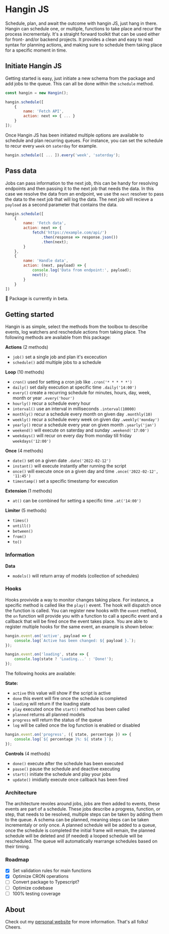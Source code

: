 # Hangin JS

Schedule, plan, and await the outcome with hangin JS, just hang in there. Hangin can schedule one, or multiple, functions to take place and recur the process incrementaly. It's a straight forward toolkit that can be used either for front- and/or backend projects. It provides a clean and easy to read syntax for planning actions, and making sure to schedule them taking place for a specific moment in time.

## Initiate Hangin JS

Getting started is easy, just initiate a new schema from the package and add jobs to the queue. This can all be done within the `schedule` method. 

```javascript
const hangin = new Hangin();

hangin.schedule([
    {
        name: 'Fetch API',
        action: next => { ... }
    }
]);
```

Once Hangin JS has been initiated multiple options are available to schedule and plan recurring queues. For instance, you can set the schedule to recur every `week` on `saterday` for example.

```javascript
hangin.schedule([ ... ]).every('week', 'saterday');
```

## Pass data

Jobs can pass information to the next job, this can be handy for resolving endpoints and then passing it to the next job that needs the data. In this case we resolve the data from an endpoint, we use the `next` resolver to pass the data to the next job that will log the data. The next job will recieve a `payload` as a second parameter that contains the data. 

```javascript
hangin.schedule([
    {
        name: 'Fetch data', 
        action: next => { 
            fetch('https://example.com/api/')
                .then(response => response.json())
                .then(next);
        } 
    },
    {
        name: 'Handle data',
        action: (next, payload) => {
            console.log('Data from endpoint:', payload);
            next();
        }
    }
]) 
```

🚧 Package is currently in beta.

## Getting started

Hangin is as simple, select the methods from the toolbox to describe events, log watchers and reschedule actions from taking place. The following methods are available from this package:

**Actions** (2 methods)

*  `job()` set a single job and plan it's excecution
*  `schedule()` add multiple jobs to a schedule

**Loop** (10 methods)

* `cron()` used for setting a cron job like `.cron('* * * * *')`
* `daily()` set daily execution at specific time `.daily('14:00')`
* `every()` create a recurring schedule for minutes, hours, day, week, month or year `.every('hour')`
* `hourly()` recur a schedule every hour
* `interval()` use an interval in milliseconds `.interval(10000)`
* `monthly()` recur a schedule every month on given day `.monthly(10)`
* `weekly()` recur a schedule every week on given day `.weekly('monday')`
* `yearly()` recur a schedule every year on given month `.yearly('jan')`
* `weekend()` will execute on saterday and sunday `.weekend('17:00')`
* `weekdays()` will recur on every day from monday till friday `weekdays('12:00')`

**Once** (4 methods)

* `date()` set on a given date `.date('2022-02-12')`
* `instant()` will execute instantly after running the script
* `once()` will execute once on a given day and time `.once('2022-02-12', '11:45')`
* `timestamp()` set a specific timestamp for execution

**Extension** (1 methods)

* `at()` can be combined for setting a specific time `.at('14:00')`

**Limiter** (5 methods)

* `times()`
* `untill()`
* `between()`
* `from()`
* `to()`

### Information

**Data**

* `models()` will return array of models (collection of schedules)

### Hooks

Hooks provivide a way to monitor changes taking place. For instance, a specific method is called like the `play()` event. The hook will dispatch once the function is called. You can register new hooks with the `event` method, the `on` function will provide you with a function to call a specific event and a callback that will be fired once the event takes place. You are able to register multiple hooks for the same event, an example is shown below: 

```javascript
hangin.event.on('active', payload => {
    console.log(`Active has been changed: ${ payload }.`);
});
```

```javascript
hangin.event.on('loading', state => {
    console.log(state ? 'Loading...' : 'Done!');
});
```

The following hooks are available:

**State:**

- `active` this value will show if the script is active
- `done` this event will fire once the schedule is completed
- `loading` will return if the loading state
- `play` executed once the `start()` method has been called
- `planned` returns all planned models
- `progress` will return the status of the queue
- `log` will be called once the log function is enabled or disabled

```javascript
hangin.event.on('progress', ({ state, percentage }) => {
    console.log(`${ percentage }%: ${ state }`);
});
```

**Controls** (4 methods)

* `done()` execute after the schedule has been executed
* `pause()` pause the schedule and deactive executing
* `start()` initiate the schedule and play your jobs
* `update()` imidiatly execute once callback has been fired

### Architecture

The architecture revoles around jobs, jobs are then added to events, these events are part of a schedule. These jobs describe a progress, function, or step, that needs to be resolved, multiple steps can be taken by adding them to the queue. A schema can be planned, meaning steps can be taken incrementaly or only once. A planned schedule will be added to a queue, once the schedule is completed the initial frame will remain, the planned schedule will be deleted and (if needed) a looped schedule will be rescheduled. The queue will automatically rearrange schedules based on their timing.

### Roadmap

- [x] Set validation rules for main functions
- [x] Optimize CRON operations
- [ ] Convert package to Typescript?
- [ ] Optimize codebase
- [ ] 100% testing coverage

## About

Check out my [personal website](http://sanderhidding.nl) for more information. That's all folks! Cheers.
